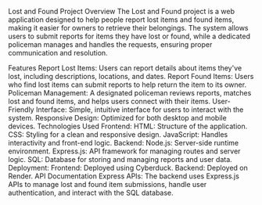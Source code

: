 Lost and Found Project
Overview
The Lost and Found project is a web application designed to help people report lost items and found items, making it easier for owners to retrieve their belongings. The system allows users to submit reports for items they have lost or found, while a dedicated policeman manages and handles the requests, ensuring proper communication and resolution.

Features
Report Lost Items: Users can report details about items they've lost, including descriptions, locations, and dates.
Report Found Items: Users who find lost items can submit reports to help return the item to its owner.
Policeman Management: A designated policeman reviews reports, matches lost and found items, and helps users connect with their items.
User-Friendly Interface: Simple, intuitive interface for users to interact with the system.
Responsive Design: Optimized for both desktop and mobile devices.
Technologies Used
Frontend:
HTML: Structure of the application.
CSS: Styling for a clean and responsive design.
JavaScript: Handles interactivity and front-end logic.
Backend:
Node.js: Server-side runtime environment.
Express.js: API framework for managing routes and server logic.
SQL: Database for storing and managing reports and user data.
Deployment:
Frontend: Deployed using Cyberduck.
Backend: Deployed on Render.
API Documentation
Express APIs: The backend uses Express.js APIs to manage lost and found item submissions, handle user authentication, and interact with the SQL database.
